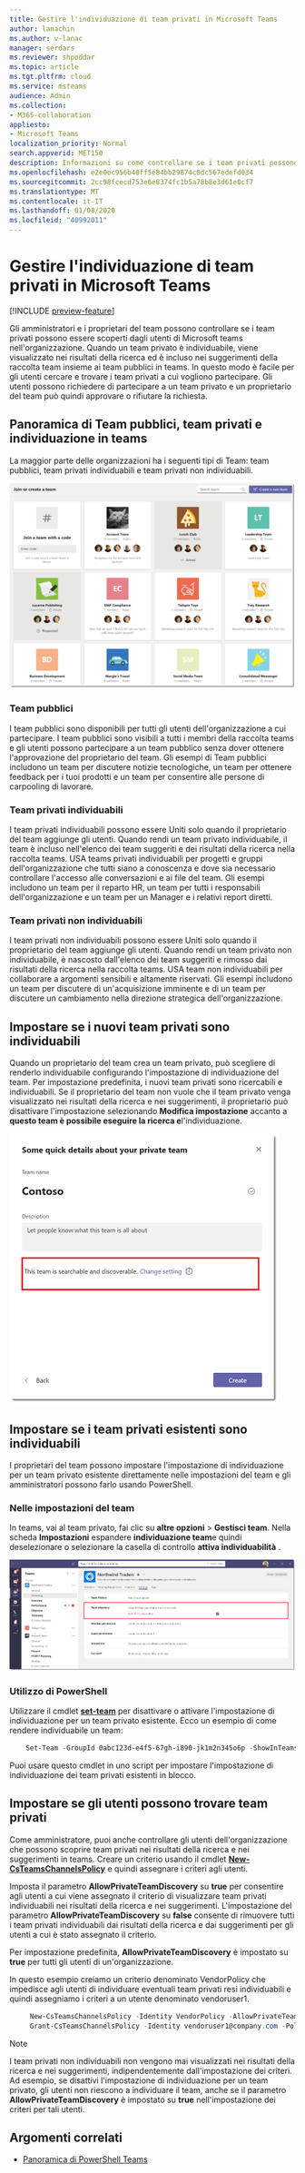 ```yaml
---
title: Gestire l'individuazione di team privati in Microsoft Teams
author: lanachin
ms.author: v-lanac
manager: serdars
ms.reviewer: shpoddar
ms.topic: article
ms.tgt.pltfrm: cloud
ms.service: msteams
audience: Admin
ms.collection:
- M365-collaboration
appliesto:
- Microsoft Teams
localization_priority: Normal
search.appverid: MET150
description: Informazioni su come controllare se i team privati possono essere scoperti dagli utenti di Microsoft teams tramite suggerimenti nella raccolta team e nei risultati della ricerca.
ms.openlocfilehash: e2e0ec956b40ff5e84bb29874c0dc567edefd034
ms.sourcegitcommit: 2cc98fcecd753e6e8374fc1b5a78b8e3d61e0cf7
ms.translationtype: MT
ms.contentlocale: it-IT
ms.lasthandoff: 01/08/2020
ms.locfileid: "40992011"
---
```

# <a name="manage-discovery-of-private-teams-in-microsoft-teams"></a>Gestire l'individuazione di team privati in Microsoft Teams

[!INCLUDE [preview-feature](includes/preview-feature.md)]

Gli amministratori e i proprietari del team possono controllare se i team privati possono essere scoperti dagli utenti di Microsoft teams nell'organizzazione. Quando un team privato è individuabile, viene visualizzato nei risultati della ricerca ed è incluso nei suggerimenti della raccolta team insieme ai team pubblici in teams. In questo modo è facile per gli utenti cercare e trovare i team privati a cui vogliono partecipare. Gli utenti possono richiedere di partecipare a un team privato e un proprietario del team può quindi approvare o rifiutare la richiesta.

## <a name="overview-of-public-teams-private-teams-and-discovery-in-teams"></a>Panoramica di Team pubblici, team privati e individuazione in teams

La maggior parte delle organizzazioni ha i seguenti tipi di Team: team pubblici, team privati individuabili e team privati non individuabili.

![Screenshot della raccolta team](media/private-team-discovery-team-gallery.png)

### <a name="public-teams"></a>Team pubblici

I team pubblici sono disponibili per tutti gli utenti dell'organizzazione a cui partecipare. I team pubblici sono visibili a tutti i membri della raccolta teams e gli utenti possono partecipare a un team pubblico senza dover ottenere l'approvazione del proprietario del team. Gli esempi di Team pubblici includono un team per discutere notizie tecnologiche, un team per ottenere feedback per i tuoi prodotti e un team per consentire alle persone di carpooling di lavorare.

### <a name="discoverable-private-teams"></a>Team privati individuabili

I team privati individuabili possono essere Uniti solo quando il proprietario del team aggiunge gli utenti. Quando rendi un team privato individuabile, il team è incluso nell'elenco dei team suggeriti e dei risultati della ricerca nella raccolta teams. USA teams privati individuabili per progetti e gruppi dell'organizzazione che tutti siano a conoscenza e dove sia necessario controllare l'accesso alle conversazioni e ai file del team. Gli esempi includono un team per il reparto HR, un team per tutti i responsabili dell'organizzazione e un team per un Manager e i relativi report diretti.

### <a name="non-discoverable-private-teams"></a>Team privati non individuabili

I team privati non individuabili possono essere Uniti solo quando il proprietario del team aggiunge gli utenti. Quando rendi un team privato non individuabile, è nascosto dall'elenco dei team suggeriti e rimosso dai risultati della ricerca nella raccolta teams. USA team non individuabili per collaborare a argomenti sensibili e altamente riservati. Gli esempi includono un team per discutere di un'acquisizione imminente e di un team per discutere un cambiamento nella direzione strategica dell'organizzazione.

## <a name="set-whether-new-private-teams-are-discoverable"></a>Impostare se i nuovi team privati sono individuabili

Quando un proprietario del team crea un team privato, può scegliere di renderlo individuabile configurando l'impostazione di individuazione del team. Per impostazione predefinita, i nuovi team privati sono ricercabili e individuabili. Se il proprietario del team non vuole che il team privato venga visualizzato nei risultati della ricerca e nei suggerimenti, il proprietario può disattivare l'impostazione selezionando **Modifica impostazione** accanto a **questo team è possibile eseguire la ricerca e**l'individuazione.

![Schermata dell'impostazione individuazione per i nuovi team privati](media/private-team-discovery-new-team.png)

## <a name="set-whether-existing-private-teams-are-discoverable"></a>Impostare se i team privati esistenti sono individuabili

I proprietari del team possono impostare l'impostazione di individuazione per un team privato esistente direttamente nelle impostazioni del team e gli amministratori possono farlo usando PowerShell.

### <a name="in-team-settings"></a>Nelle impostazioni del team

In teams, vai al team privato, fai clic su **altre opzioni** > **Gestisci team**. Nella scheda **Impostazioni** espandere **individuazione team**e quindi deselezionare o selezionare la casella di controllo **attiva individuabilità** .

![Schermata dell'impostazione individuazione per i team privati esistenti](media/private-team-discovery-existing-team.png)

### <a name="using-powershell"></a>Utilizzo di PowerShell

Utilizzare il cmdlet **[set-team](https://docs.microsoft.com/powershell/module/teams/set-team?view=teams-ps)** per disattivare o attivare l'impostazione di individuazione per un team privato esistente. Ecco un esempio di come rendere individuabile un team:
```PowerShell
    Set-Team -GroupId 0abc123d-e4f5-67gh-i890-jk1m2n345o6p -ShowInTeamsSearchAndSuggestions $true
```
Puoi usare questo cmdlet in uno script per impostare l'impostazione di individuazione dei team privati esistenti in blocco.

## <a name="set-whether-users-can-discover-private-teams"></a>Impostare se gli utenti possono trovare team privati

Come amministratore, puoi anche controllare gli utenti dell'organizzazione che possono scoprire team privati nei risultati della ricerca e nei suggerimenti in teams. Creare un criterio usando il cmdlet **[New-CsTeamsChannelsPolicy](https://docs.microsoft.com/powershell/module/skype/new-csteamschannelspolicy?view=skype-ps)** e quindi assegnare i criteri agli utenti.
 
Imposta il parametro **AllowPrivateTeamDiscovery** su **true** per consentire agli utenti a cui viene assegnato il criterio di visualizzare team privati individuabili nei risultati della ricerca e nei suggerimenti. L'impostazione del parametro **AllowPrivateTeamDiscovery** su **false** consente di rimuovere tutti i team privati individuabili dai risultati della ricerca e dai suggerimenti per gli utenti a cui è stato assegnato il criterio.

Per impostazione predefinita, **AllowPrivateTeamDiscovery** è impostato su **true** per tutti gli utenti di un'organizzazione.

In questo esempio creiamo un criterio denominato VendorPolicy che impedisce agli utenti di individuare eventuali team privati resi individuabili e quindi assegniamo i criteri a un utente denominato vendoruser1.
```PowerShell
     New-CsTeamsChannelsPolicy -Identity VendorPolicy -AllowPrivateTeamDiscovery $false
     Grant-CsTeamsChannelsPolicy -Identity vendoruser1@company.com -PolicyName VendorPolicy
```

> [!NOTE]
> I team privati non individuabili non vengono mai visualizzati nei risultati della ricerca e nei suggerimenti, indipendentemente dall'impostazione dei criteri. Ad esempio, se disattivi l'impostazione di individuazione per un team privato, gli utenti non riescono a individuare il team, anche se il parametro **AllowPrivateTeamDiscovery** è impostato su **true** nell'impostazione dei criteri per tali utenti.

## <a name="related-topics"></a>Argomenti correlati
- [Panoramica di PowerShell Teams](teams-powershell-overview.md)
